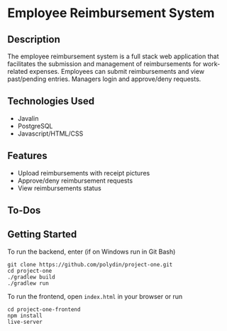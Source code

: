 # Employee Reimbursement System

## Description
The employee reimbursement system is a full stack web application that facilitates the submission and management of reimbursements for work-related expenses.  Employees can submit reimbursements and view past/pending entries.  Managers login and approve/deny requests.

## Technologies Used
  - Javalin
  - PostgreSQL
  - Javascript/HTML/CSS

## Features
  - Upload reimbursements with receipt pictures
  - Approve/deny reimbursement requests
  - View reimbursements status

## To-Dos

## Getting Started

To run the backend, enter (if on Windows run in Git Bash)
```
git clone https://github.com/polydin/project-one.git
cd project-one
./gradlew build
./gradlew run
```

To run the frontend, open `index.html` in your browser or run
```
cd project-one-frontend
npm install
live-server
```
